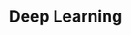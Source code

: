 ---
category: [deeplearning] #Category ID.
# hue: var(--c-themeHueBlack) #Category hue. See note [1].
title: Deep Learning #Category title.
# description: Lorem ipsum dolor sit amet.
---